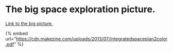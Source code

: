 # The big space exploration picture.

[Link to the big picture.](https://cdn.makezine.com/uploads/2013/07/integratedspaceplan2color.pdf)

{% embed url="https://cdn.makezine.com/uploads/2013/07/integratedspaceplan2color.pdf" %}
